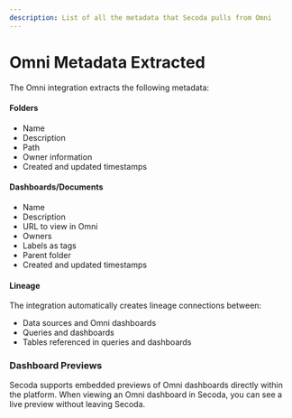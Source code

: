 ```yaml
---
description: List of all the metadata that Secoda pulls from Omni
---
```


# Omni Metadata Extracted

The Omni integration extracts the following metadata:

#### Folders

* Name
* Description
* Path
* Owner information
* Created and updated timestamps

#### Dashboards/Documents

* Name
* Description
* URL to view in Omni
* Owners
* Labels as tags
* Parent folder
* Created and updated timestamps

#### Lineage

The integration automatically creates lineage connections between:

* Data sources and Omni dashboards
* Queries and dashboards
* Tables referenced in queries and dashboards

### Dashboard Previews

Secoda supports embedded previews of Omni dashboards directly within the platform. When viewing an Omni dashboard in Secoda, you can see a live preview without leaving Secoda.
